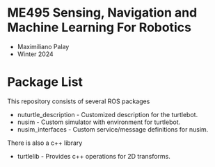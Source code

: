 # ME495 Sensing, Navigation and Machine Learning For Robotics

* Maximiliano Palay
* Winter 2024

# Package List
This repository consists of several ROS packages

- nuturtle_description - Customized description for the turtlebot.
- nusim - Custom simulator with environment for turtlebot.
- nusim_interfaces - Custom service/message definitions for nusim.

There is also a c++ library

- turtlelib - Provides c++ operations for 2D transforms.
